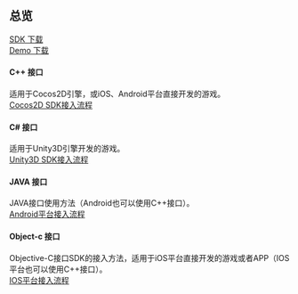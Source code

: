 ## 总览
[SDK 下载](http://tcecqpoc.fsphere.cn/document/product/556/10041)  
[Demo 下载](http://tcecqpoc.fsphere.cn/document/product/556/10042)

#### C++ 接口
适用于Cocos2D引擎，或iOS、Android平台直接开发的游戏。  
[Cocos2D SDK接入流程](http://tcecqpoc.fsphere.cn/document/product/556/7663)  


#### C# 接口
适用于Unity3D引擎开发的游戏。  
[Unity3D SDK接入流程](http://tcecqpoc.fsphere.cn/document/product/556/7673)  


#### JAVA 接口
JAVA接口使用方法（Android也可以使用C++接口）。  
[Android平台接入流程](http://tcecqpoc.fsphere.cn/document/product/556/10022)  

#### Object-c 接口
Objective-C接口SDK的接入方法，适用于iOS平台直接开发的游戏或者APP（IOS平台也可以使用C++接口）。    
[IOS平台接入流程](http://tcecqpoc.fsphere.cn/document/product/556/10027)  






